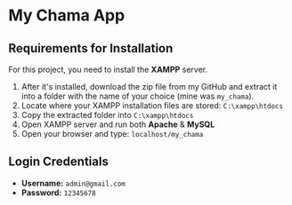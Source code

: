 # My Chama App

## Requirements for Installation

For this project, you need to install the **XAMPP** server.

1. After it's installed, download the zip file from my GitHub and extract it into a folder with the name of your choice (mine was `my_chama`).
2. Locate where your XAMPP installation files are stored: `C:\xampp\htdocs`
3. Copy the extracted folder into `C:\xampp\htdocs`
4. Open XAMPP server and run both **Apache** & **MySQL**
5. Open your browser and type: `localhost/my_chama`

## Login Credentials

- **Username:** `admin@gmail.com`
- **Password:** `12345678`
